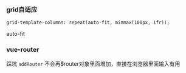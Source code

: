 ### grid自适应
`grid-template-columns: repeat(auto-fit, minmax(100px, 1fr));`

auto-fit

### vue-router
踩坑 `addRouter` 不会再$router对象里面增加，直接在浏览器里面输入有用